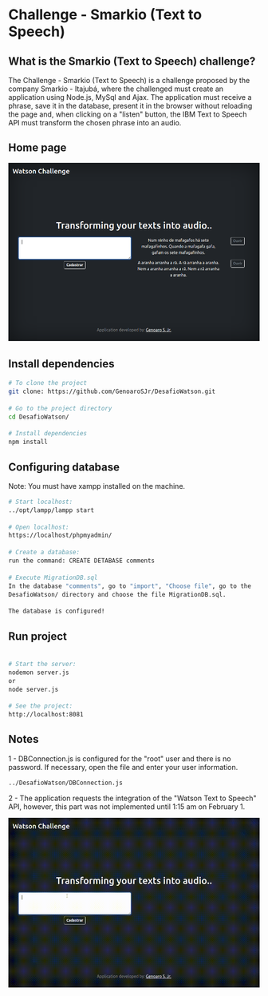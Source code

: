 # Challenge - Smarkio (Text to Speech)

## What is the Smarkio (Text to Speech) challenge?
The Challenge - Smarkio (Text to Speech) is a challenge proposed by the company Smarkio - Itajubá, where the challenged must create an application using Node.js, MySql and Ajax. The application must receive a phrase, save it in the database, present it in the browser without reloading the page and, when clicking on a "listen" button, the IBM Text to Speech API must transform the chosen phrase into an audio.

## Home page
![PAGE](pagina_inicial.png)


## Install dependencies
```sh
# To clone the project
git clone: https://github.com/GenoaroSJr/DesafioWatson.git

# Go to the project directory
cd DesafioWatson/

# Install dependencies
npm install
```

## Configuring database
Note: You must have xampp installed on the machine.

```sh
# Start localhost: 
../opt/lampp/lampp start

# Open localhost:
https://localhost/phpmyadmin/

# Create a database:
run the command: CREATE DETABASE comments

# Execute MigrationDB.sql
In the database "comments", go to "import", "Choose file", go to the 
DesafioWatson/ directory and choose the file MigrationDB.sql.

The database is configured!
```

## Run project 
```sh

# Start the server:
nodemon server.js
or
node server.js

# See the project:
http://localhost:8081
```

## Notes
1 - DBConnection.js is configured for the "root" user and there is no password. 
If necessary, open the file and enter your user information.

```sh
../DesafioWatson/DBConnection.js
```

2 - The application requests the integration of the "Watson Text to Speech" API, however, 
this part was not implemented until 1:15 am on February 1.


![GIF_PAGE](capture.gif)
